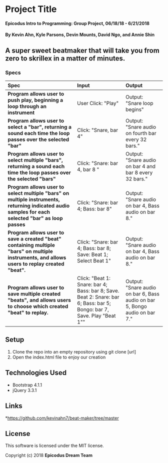# Project Title

#### Epicodus Intro to Programming: Group Project, 06/18/18 - 6/21/2018

#### By Kevin Ahn, Kyle Parsons, Devin Mounts, David Ngo, and Annie Shin

## A super sweet beatmaker that will take you from zero to skrillex in a matter of minutes.

### Specs
| Spec | Input | Output |
| :-------------     | :------------- | :------------- |
| **Program allows user to push play, beginning a loop through an instrument**| User Click: "Play" | Output: "Snare loop begins" |
| **Program allows user to select a "bar", returning a sound each time the loop passes over the selected "bar"** | Click: "Snare, bar 4" | Output: "Snare audio on fourth bar every 32 bars." |
| **Program allows user to select multiple "bars", returning a sound each time the loop passes over the selected "bars"** | Click: "Snare: bar 4, bar 8 " | Output: "Snare audio on bar 4 and bar 8 every 32 bars." |
| **Program allows user to select multiple "bars" on multiple instruments, returning indicated audio samples for each selected "bar" as loop passes** | Click: "Snare: bar 4; Bass: bar 8" | Output: "Snare audio on bar 4, Bass audio on bar 8." |
| **Program allows user to save a created "beat" containing multiple "bars" on multiple instruments, and allows users to replay created "beat".** | Click: "Snare: bar 4; Bass: bar 8; Save: Beat 1; Select Beat 1" | Output: "Snare audio on bar 4, Bass audio on bar 8." |
| **Program allows user to save multiple created "beats", and allows users to choose which created "beat" to replay.** | Click: "Beat 1: Snare: bar 4; Bass: bar 8; Save. Beat 2: Snare: bar 6; Bass: bar 5; Bongo: bar 7, Save. Play "Beat 1"" | Output: "Snare audio on bar 6, Bass audio on bar 5, Bongo audio on bar 7." |

## Setup

1. Clone the repo into an empty repository using git clone [url]
2. Open the index.html file to enjoy our creation

## Technologies Used

* Bootstrap 4.1.1
* jQuery 3.3.1

## Links

*https://github.com/kevinahn7/beat-maker/tree/master

## License

This software is licensed under the MIT license.

Copyright (c) 2018 **Epicodus Dream Team**
